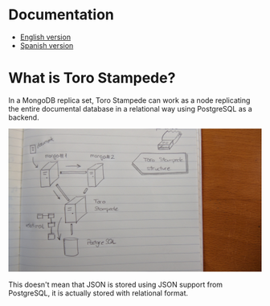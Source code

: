 # Documentation

* [English version](en/00_Getting_started.md)
* [Spanish version](es/00_Getting_started.md)

# What is Toro Stampede?

In a MongoDB replica set, Toro Stampede can work as a node replicating the entire documental database in a relational way using PostgreSQL as a backend.

![Toro Stampede Structure](images/toro_stampede_structure.jpg)

This doesn't mean that JSON is stored using JSON support from PostgreSQL, it is actually stored with relational format.
